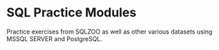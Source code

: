# SQL Practice Modules
Practice exercises from SQLZOO as well as other various datasets using MSSQL SERVER and PostgreSQL.
